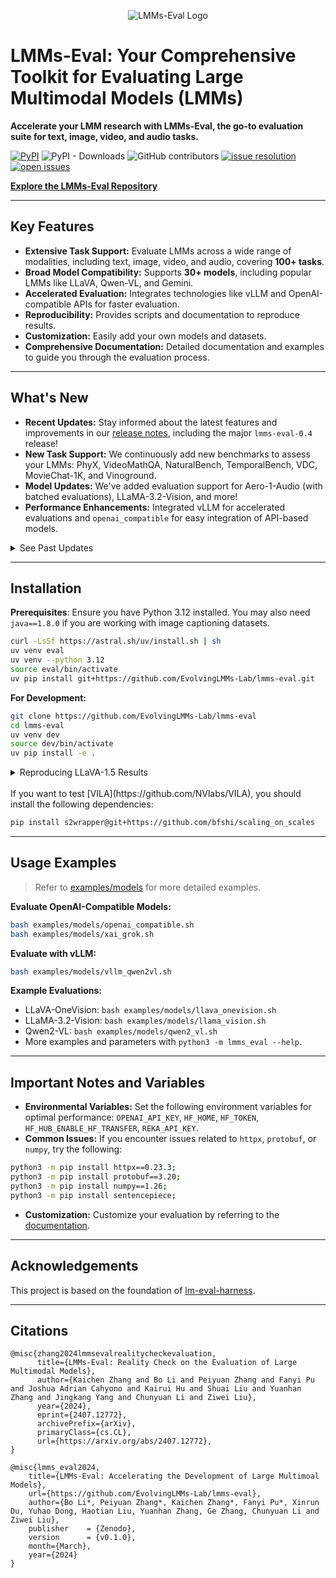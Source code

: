 <p align="center" width="70%">
<img src="https://i.postimg.com/KvkLzbF9/WX20241212-014400-2x.png" alt="LMMs-Eval Logo">
</p>

# LMMs-Eval: Your Comprehensive Toolkit for Evaluating Large Multimodal Models (LMMs)

**Accelerate your LMM research with LMMs-Eval, the go-to evaluation suite for text, image, video, and audio tasks.**

[![PyPI](https://img.shields.io/pypi/v/lmms-eval)](https://pypi.org/project/lmms-eval)
![PyPI - Downloads](https://img.shields.io/pypi/dm/lmms-eval)
![GitHub contributors](https://img.shields.io/github/contributors/EvolvingLMMs-Lab/lmms-eval)
[![issue resolution](https://img.shields.io/github/issues-closed-raw/EvolvingLMMs-Lab/lmms-eval)](https://github.com/EvolvingLMMs-Lab/lmms-eval/issues)
[![open issues](https://img.shields.io/github/issues-raw/EvolvingLMMs-Lab/lmms-eval)](https://github.com/EvolvingLMMs-Lab/lmms-eval/issues)

**[Explore the LMMs-Eval Repository](https://github.com/EvolvingLMMs-Lab/lmms-eval)**

---

## Key Features

*   **Extensive Task Support:** Evaluate LMMs across a wide range of modalities, including text, image, video, and audio, covering **100+ tasks**.
*   **Broad Model Compatibility:** Supports **30+ models**, including popular LMMs like LLaVA, Qwen-VL, and Gemini.
*   **Accelerated Evaluation:** Integrates technologies like vLLM and OpenAI-compatible APIs for faster evaluation.
*   **Reproducibility:**  Provides scripts and documentation to reproduce results.
*   **Customization:** Easily add your own models and datasets.
*   **Comprehensive Documentation:** Detailed documentation and examples to guide you through the evaluation process.

---

## What's New

*   **Recent Updates:** Stay informed about the latest features and improvements in our [release notes](https://github.com/EvolvingLMMs-Lab/lmms-eval/blob/main/docs/lmms-eval-0.4.md), including the major `lmms-eval-0.4` release!
*   **New Task Support:**  We continuously add new benchmarks to assess your LMMs:  PhyX, VideoMathQA, NaturalBench, TemporalBench, VDC, MovieChat-1K, and Vinoground.
*   **Model Updates:** We've added evaluation support for Aero-1-Audio (with batched evaluations), LLaMA-3.2-Vision,  and more!
*   **Performance Enhancements:**  Integrated vLLM for accelerated evaluations and `openai_compatible` for easy integration of API-based models.

<details>
<summary>See Past Updates</summary>

*   **Video Evaluation Support:** Evaluate video models across various tasks, including EgoSchema, PerceptionTest, VideoMME, and more.
*   **Audio Evaluation Support:**  Support for audio evaluations for audio models like Qwen2-Audio and Gemini-Audio across tasks such as AIR-Bench, Clotho-AQA, LibriSpeech, and more.
*   **Benchmarks and Technical Report:** We have released our new benchmark: [Video-MMMU: Evaluating Knowledge Acquisition from Multi-Discipline Professional Videos](https://arxiv.org/abs/2501.13826) and [MME-Survey: A Comprehensive Survey on Evaluation of Multimodal LLMs](https://arxiv.org/pdf/2411.15296) and the [technical report](https://arxiv.org/abs/2407.12772) and [LiveBench](https://huggingface.co/spaces/lmms-lab/LiveBench)!

</details>

---

## Installation

**Prerequisites**:  Ensure you have Python 3.12 installed.  You may also need `java==1.8.0` if you are working with image captioning datasets.
```bash
curl -LsSf https://astral.sh/uv/install.sh | sh
uv venv eval
uv venv --python 3.12
source eval/bin/activate
uv pip install git+https://github.com/EvolvingLMMs-Lab/lmms-eval.git
```

**For Development:**

```bash
git clone https://github.com/EvolvingLMMs-Lab/lmms-eval
cd lmms-eval
uv venv dev
source dev/bin/activate
uv pip install -e .
```
<details>
<summary>Reproducing LLaVA-1.5 Results</summary>

Follow the instructions provided in `miscs/repr_scripts.sh` and check `miscs/repr_torch_envs.txt`.  Review the [results check](miscs/llava_result_check.md) document for further clarification.
</details>
<br>
If you want to test [VILA](https://github.com/NVlabs/VILA), you should install the following dependencies:

```bash
pip install s2wrapper@git+https://github.com/bfshi/scaling_on_scales
```

---

## Usage Examples

> Refer to [examples/models](examples/models) for more detailed examples.

**Evaluate OpenAI-Compatible Models:**

```bash
bash examples/models/openai_compatible.sh
bash examples/models/xai_grok.sh
```

**Evaluate with vLLM:**

```bash
bash examples/models/vllm_qwen2vl.sh
```

**Example Evaluations:**

*   LLaVA-OneVision:  `bash examples/models/llava_onevision.sh`
*   LLaMA-3.2-Vision:  `bash examples/models/llama_vision.sh`
*   Qwen2-VL: `bash examples/models/qwen2_vl.sh`
*   More examples and parameters with `python3 -m lmms_eval --help`.

---

## Important Notes and Variables

*   **Environmental Variables:**  Set the following environment variables for optimal performance:  `OPENAI_API_KEY`, `HF_HOME`, `HF_TOKEN`, `HF_HUB_ENABLE_HF_TRANSFER`, `REKA_API_KEY`.
*   **Common Issues:**  If you encounter issues related to `httpx`, `protobuf`, or `numpy`, try the following:

```bash
python3 -m pip install httpx==0.23.3;
python3 -m pip install protobuf==3.20;
python3 -m pip install numpy==1.26;
python3 -m pip install sentencepiece;
```

*   **Customization:** Customize your evaluation by referring to the [documentation](docs/README.md).

---

## Acknowledgements

This project is based on the foundation of [lm-eval-harness](https://github.com/EleutherAI/lm-evaluation-harness).

---

## Citations

```shell
@misc{zhang2024lmmsevalrealitycheckevaluation,
      title={LMMs-Eval: Reality Check on the Evaluation of Large Multimodal Models}, 
      author={Kaichen Zhang and Bo Li and Peiyuan Zhang and Fanyi Pu and Joshua Adrian Cahyono and Kairui Hu and Shuai Liu and Yuanhan Zhang and Jingkang Yang and Chunyuan Li and Ziwei Liu},
      year={2024},
      eprint={2407.12772},
      archivePrefix={arXiv},
      primaryClass={cs.CL},
      url={https://arxiv.org/abs/2407.12772}, 
}

@misc{lmms_eval2024,
    title={LMMs-Eval: Accelerating the Development of Large Multimoal Models},
    url={https://github.com/EvolvingLMMs-Lab/lmms-eval},
    author={Bo Li*, Peiyuan Zhang*, Kaichen Zhang*, Fanyi Pu*, Xinrun Du, Yuhao Dong, Haotian Liu, Yuanhan Zhang, Ge Zhang, Chunyuan Li and Ziwei Liu},
    publisher    = {Zenodo},
    version      = {v0.1.0},
    month={March},
    year={2024}
}